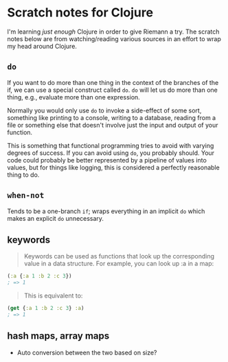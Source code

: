 # Scratch notes for Clojure

I'm learning *just enough* Clojure in order to give Riemann a try. The scratch
notes below are from watching/reading various sources in an effort to wrap my
head around Clojure.

## `do`

If you want to do more than one thing in the context of the branches of the if,
we can use a special construct called `do`. `do` will let us do more than one
thing, e.g., evaluate more than one expression.

Normally you would only use `do` to invoke a side-effect of some sort, something
like printing to a console, writing to a database, reading from a file or something
else that doesn't involve just the input and output of your function.

This is something that functional programming tries to avoid with varying degrees
of success. If you can avoid using `do`, you probably should. Your code could 
probably be better represented by a pipeline of values into values, but for things
like logging, this is considered a perfectly reasonable thing to do.

## `when-not`

Tends to be a one-branch `if`; wraps everything in an implicit `do` which makes an
explicit `do` unnecessary.

## keywords

> Keywords can be used as functions that look up the corresponding value in
> a data structure. For example, you can look up :a in a map:
>
```clojure
(:a {:a 1 :b 2 :c 3})
; => 1
```
>
> This is equivalent to:
>
```clojure
(get {:a 1 :b 2 :c 3} :a)
; => 1
```

## hash maps, array maps

- Auto conversion between the two based on size?
